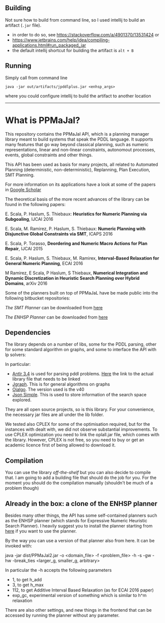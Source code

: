 ## Building

Not sure how to build from command line, so I used intellij to build an artifact (`.jar` file).
- in order to do so, see https://stackoverflow.com/a/4901370/13531424 or
- https://www.jetbrains.com/help/idea/compiling-applications.html#run_packaged_jar
- the default intellij shortcut for building the artifact is `alt + B`

## Running

Simply call from command line 
```
java -jar out/artifacts/jpddlplus.jar <enhsp_args> 
```
where you could configure intellij to build the artifact to another location

-----

# What is PPMaJal?

This repository contains the PPMaJal API, which is a planning manager library meant to build systems that speak the PDDL language. It supports many features that go way beyond classical planning, such as numeric representations, linear and non-linear constraints, autonomout processes, events, global constraints and other things.

This API has been used as basis for many projects, all related to Automated Planning (deterministic, non-deterministic), Replanning, Plan Execution, SMT Planning.

For more information on its applications have a look at some of the papers in [Google Scholar](https://scholar.google.com.au/citations?user=lgfpklAAAAAJ&hl=en)

The theoretical basis of the more recent advances of the library can be found in the following papers:

E. Scala, P. Haslum, S. Thiebaux: **Heuristics for Numeric Planning via Subgoaling**, IJCAI 2016

E. Scala, M. Ramirez, P. Haslum, S. Thiebaux: **Numeric Planning with Disjunctive Global Constraints via SMT**, ICAPS 2016

E. Scala, P. Torasso, **Deordering and Numeric Macro Actions for Plan Repair**, IJCAI 2015

E. Scala, P. Haslum, S. Thiebaux, M. Ramirex, **Interval-Based Relaxation for General Numeric Planning**, ECAI 2016

M Ramirez, E Scala, P Haslum, S Thiebaux, **Numerical Integration and Dynamic Discretization in Heuristic Search Planning over Hybrid Domains**, arXiv 2016

Some of the planners built on top of PPMaJaL have be made public into the following bitbucket repositories:

*The SMT Planner* can be downloaded from [here](https://bitbucket.org/enricode/springroll-smt-hybrid-planner)

*The ENHSP Planner* can be downloaded from [here](https://bitbucket.org/enricode/enhsp)


## Dependencies

The library depends on a number of libs, some for the PDDL parsing, other for some standard algorithm on graphs, and some to interface the API with lp solvers:

In particular:

- [Antlr 3.4](http://www.antlr3.org) is used for parsing pddl problems. [Here](http://www.antlr3.org/download/antlr-3.4-complete.jar) the link to the actual library file that needs to be linked
- [Jgraph](http://jgrapht.org). This is for general algorithms on graphs
- [Ojalgo](http://ojalgo.org). The version used is the v40
- [Json Simple](https://github.com/fangyidong/json-simple). This is used to store information of the search space explored.

They are all open source projects, so is this library. For your convenience, the necessary jar files are all under the lib folder.

We tested also CPLEX for some of the optimisation required, but for the instances with dealt with, we did not observe substantial improvements. To use CPLEX optimization you need to link the oplall.jar file, which comes with the library. However, CPLEX is not free, so you need to buy or get an academic licence first of being allowed to download it.

## Compilation

You can use the library *off-the-shelf* but you can also decide to compile that. I am going to add a building file that should do the job for you. For the moment you should do the compilation manually (shouldn't be much of a problem though)

## Already in the box: a clone of the ENHSP planner

Besides many other things, the API has some self-contained planners such as the ENHSP planner (which stands for Expressive Numeric Heuristic Search Planner). I heavily suggest you to install the planner starting from [here](https://bitbucket.org/enricode/enhsp.-numeric-heuristic-search-pddl-planner) if you want to use the planner.

By the way you can use a version of that planner also from here. It can be invoked with:

java -jar dist/PPMaJal2.jar -o <domain_file> -f <problem_file> -h <configuration> -s <search-strategy> -gw <weight for the g-values> -hw <weight for the h-values> -break_ties <larger_g, smaller_g, arbitrary>

In particular the -h accepts the following parameters

- 1, to get h_add
- 3, to get h_max
- 112, to get Additive Interval Based Relaxation (as for ECAI 2016 paper)
- exp_gc, experimental version of something which is similar to h^m relaxation

There are also other settings, and new things in the frontend that can be accessed by running the planner without any parameter.
